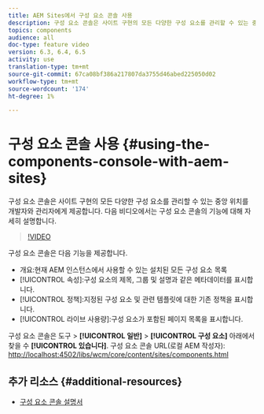 ```yaml
---
title: AEM Sites에서 구성 요소 콘솔 사용
description: 구성 요소 콘솔은 사이트 구현의 모든 다양한 구성 요소를 관리할 수 있는 중앙 위치를 개발자와 관리자에게 제공합니다. 다음 비디오에서는 구성 요소 콘솔의 기능에 대해 자세히 설명합니다.
topics: components
audience: all
doc-type: feature video
version: 6.3, 6.4, 6.5
activity: use
translation-type: tm+mt
source-git-commit: 67ca08bf386a217807da3755d46abed225050d02
workflow-type: tm+mt
source-wordcount: '174'
ht-degree: 1%

---
```



# 구성 요소 콘솔 사용 {#using-the-components-console-with-aem-sites}

구성 요소 콘솔은 사이트 구현의 모든 다양한 구성 요소를 관리할 수 있는 중앙 위치를 개발자와 관리자에게 제공합니다. 다음 비디오에서는 구성 요소 콘솔의 기능에 대해 자세히 설명합니다.

>[!VIDEO](https://video.tv.adobe.com/v/17417/?quality=9&learn=on)

구성 요소 콘솔은 다음 기능을 제공합니다.

* 개요:현재 AEM 인스턴스에서 사용할 수 있는 설치된 모든 구성 요소 목록
* [!UICONTROL 속성]:구성 요소의 제목, 그룹 및 설명과 같은 메타데이터를 표시합니다.
* [!UICONTROL 정책]:지정된 구성 요소 및 관련 템플릿에 대한 기존 정책을 표시합니다.
* [!UICONTROL 라이브 사용량]:구성 요소가 포함된 페이지 목록을 표시합니다.

구성 요소 콘솔은 도구 > **[!UICONTROL 일반]** > **[!UICONTROL 구성 요소]** 아래에서 찾을 수 **[!UICONTROL 있습니다]**.
구성 요소 콘솔 URL(로컬 AEM 작성자): [http://localhost:4502/libs/wcm/core/content/sites/components.html](http://localhost:4502/libs/wcm/core/content/sites/components.html)

## 추가 리소스 {#additional-resources}

* [구성 요소 콘솔 설명서](https://helpx.adobe.com/experience-manager/6-5/sites/authoring/using/default-components-console.html)

